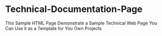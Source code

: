 # Technical-Documentation-Page
This Sample HTML Page Demonstrate a Sample Technical Web Page
You Can Use it as a Template for You Own Projects